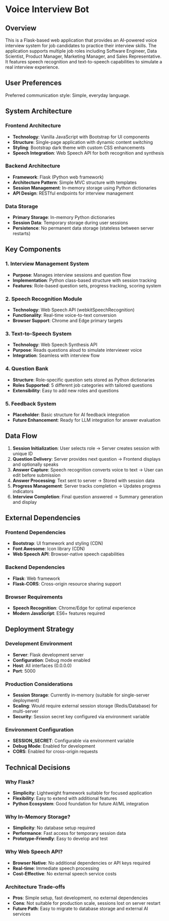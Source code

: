 # Voice Interview Bot

## Overview

This is a Flask-based web application that provides an AI-powered voice interview system for job candidates to practice their interview skills. The application supports multiple job roles including Software Engineer, Data Scientist, Product Manager, Marketing Manager, and Sales Representative. It features speech recognition and text-to-speech capabilities to simulate a real interview experience.

## User Preferences

Preferred communication style: Simple, everyday language.

## System Architecture

### Frontend Architecture
- **Technology**: Vanilla JavaScript with Bootstrap for UI components
- **Structure**: Single-page application with dynamic content switching
- **Styling**: Bootstrap dark theme with custom CSS enhancements
- **Speech Integration**: Web Speech API for both recognition and synthesis

### Backend Architecture
- **Framework**: Flask (Python web framework)
- **Architecture Pattern**: Simple MVC structure with templates
- **Session Management**: In-memory storage using Python dictionaries
- **API Design**: RESTful endpoints for interview management

### Data Storage
- **Primary Storage**: In-memory Python dictionaries
- **Session Data**: Temporary storage during user sessions
- **Persistence**: No permanent data storage (stateless between server restarts)

## Key Components

### 1. Interview Management System
- **Purpose**: Manages interview sessions and question flow
- **Implementation**: Python class-based structure with session tracking
- **Features**: Role-based question sets, progress tracking, scoring system

### 2. Speech Recognition Module
- **Technology**: Web Speech API (webkitSpeechRecognition)
- **Functionality**: Real-time voice-to-text conversion
- **Browser Support**: Chrome and Edge primary targets

### 3. Text-to-Speech System
- **Technology**: Web Speech Synthesis API
- **Purpose**: Reads questions aloud to simulate interviewer voice
- **Integration**: Seamless with interview flow

### 4. Question Bank
- **Structure**: Role-specific question sets stored as Python dictionaries
- **Roles Supported**: 5 different job categories with tailored questions
- **Extensibility**: Easy to add new roles and questions

### 5. Feedback System
- **Placeholder**: Basic structure for AI feedback integration
- **Future Enhancement**: Ready for LLM integration for answer evaluation

## Data Flow

1. **Session Initialization**: User selects role → Server creates session with unique ID
2. **Question Delivery**: Server provides next question → Frontend displays and optionally speaks
3. **Answer Capture**: Speech recognition converts voice to text → User can edit before submission
4. **Answer Processing**: Text sent to server → Stored with session data
5. **Progress Management**: Server tracks completion → Updates progress indicators
6. **Interview Completion**: Final question answered → Summary generation and display

## External Dependencies

### Frontend Dependencies
- **Bootstrap**: UI framework and styling (CDN)
- **Font Awesome**: Icon library (CDN)
- **Web Speech API**: Browser-native speech capabilities

### Backend Dependencies
- **Flask**: Web framework
- **Flask-CORS**: Cross-origin resource sharing support

### Browser Requirements
- **Speech Recognition**: Chrome/Edge for optimal experience
- **Modern JavaScript**: ES6+ features required

## Deployment Strategy

### Development Environment
- **Server**: Flask development server
- **Configuration**: Debug mode enabled
- **Host**: All interfaces (0.0.0.0)
- **Port**: 5000

### Production Considerations
- **Session Storage**: Currently in-memory (suitable for single-server deployment)
- **Scaling**: Would require external session storage (Redis/Database) for multi-server
- **Security**: Session secret key configured via environment variable

### Environment Configuration
- **SESSION_SECRET**: Configurable via environment variable
- **Debug Mode**: Enabled for development
- **CORS**: Enabled for cross-origin requests

## Technical Decisions

### Why Flask?
- **Simplicity**: Lightweight framework suitable for focused application
- **Flexibility**: Easy to extend with additional features
- **Python Ecosystem**: Good foundation for future AI/ML integration

### Why In-Memory Storage?
- **Simplicity**: No database setup required
- **Performance**: Fast access for temporary session data
- **Prototype-Friendly**: Easy to develop and test

### Why Web Speech API?
- **Browser Native**: No additional dependencies or API keys required
- **Real-time**: Immediate speech processing
- **Cost-Effective**: No external speech service costs

### Architecture Trade-offs
- **Pros**: Simple setup, fast development, no external dependencies
- **Cons**: Not suitable for production scale, sessions lost on server restart
- **Future Path**: Easy to migrate to database storage and external AI services